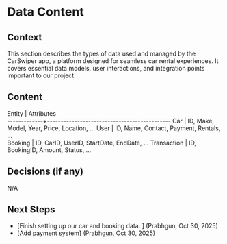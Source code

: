 # Data Content
## Context
This section describes the types of data used and managed by the CarSwiper app, a platform designed for seamless car rental experiences. It covers essential data models, user interactions, and integration points important to our project.
## Content
Entity       |  Attributes                                 
-------------+---------------------------------------------
Car          |  ID, Make, Model, Year, Price, Location, ...
User         |  ID, Name, Contact, Payment, Rentals, ...   
Booking      |  ID, CarID, UserID, StartDate, EndDate, ... 
Transaction  |  ID, BookingID, Amount, Status, ...         
## Decisions (if any)
N/A
## Next Steps
- [Finish setting up our car and booking data. ] (Prabhgun, Oct 30, 2025)
- [Add payment system] (Prabhgun, Oct 30, 2025) 
